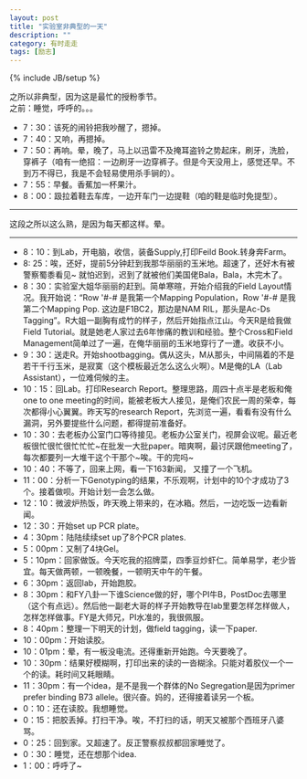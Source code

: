 ```yaml
---
layout: post
title: "实验室非典型的一天"
description: ""
category: 有时走走
tags: [励志]
---
```

{% include JB/setup %}


之所以非典型，因为这是最忙的授粉季节。  
之前：睡觉，呼呼的。。。
 
* 7：30：该死的闹铃把我吵醒了，摁掉。
* 7：40：又响，再摁掉。
* 7：50：再响。晕，晚了，马上以迅雷不及掩耳盗铃之势起床，刷牙，洗脸，穿裤子（咱有一绝招：一边刷牙一边穿裤子。但是今天没用上，感觉还早。不到万不得已，我是不会轻易使用杀手锏的）。
* 7：55：早餐。香蕉加一杯果汁。
* 8：00：趿拉着鞋去车库，一边开车门一边提鞋（咱的鞋是临时免提型）。

****
这段之所以这么熟，是因为每天都这样。晕。
*****

* 8：10：到Lab，开电脑，收信，装备Supply,打印Feild Book.转身奔Farm。
* 8: 25：唉，还好，提前5分钟赶到我那华丽丽的玉米地。超速了，还好木有被警察蜀黍看见~ 就怕迟到，迟到了就被他们美国佬Bala，Bala，木完木了。
* 8：30：实验室大姐华丽丽的赶到。简单寒暄，开始介绍我的Field Layout情况。我开始说：“Row '#-# 是我第一个Mapping Population，Row '#-# 是我第二个Mapping Pop. 这边是F1BC2，那边是NAM RIL，那头是Ac-Ds Tagging”。R大姐一副胸有成竹的样子，然后开始指点江山。今天R是给我做Field Tutorial。就是她老人家过去6年惨痛的教训和经验。整个Cross和Field Management简单过了一遍，在俺华丽丽的玉米地穿行了一遭。收获不小。
* 9：30：送走R。开始shootbagging。偶从这头，M从那头，中间隔着的不是若干千行玉米，是寂寞（这个模板最近怎么这么火啊）。M是俺的LA（Lab Assistant），一位难伺候的主。
* 10：15：回Lab。打印Research Report。整理思路，周四十点半是老板和俺one to one meeting的时间，能被老板大人接见，是俺们农民一周的荣幸，每次都得小心翼翼。昨天写的research Report，先浏览一遍，看看有没有什么漏洞，另外要提些什么问题，都得提前准备好。
* 10：30：去老板办公室门口等待接见。老板办公室关门，视屏会议呢。最近老板很忙很忙很忙忙忙~在批发一大批paper。暗爽啊，最讨厌跟他meeting了，每次都要列一大堆干这个干那个~唉。干的完吗~
* 10：40：不等了，回来上网，看一下163新闻， 又撞了一个飞机。
* 11：00：分析一下Genotyping的结果，不乐观啊，计划中的10个才成功了3个。接着做呗。开始计划一会怎么做。
* 12：10：微波炉热饭，昨天晚上带来的，在冰箱。然后，一边吃饭一边看新闻。
* 12：30：开始set up PCR plate。
* 4：30pm：陆陆续续set up了8个PCR plates.
* 5：00pm：又制了4块Gel。
* 5：10pm：回家做饭。今天吃我的招牌菜，四季豆炒虾仁。简单易学，老少皆宜。每天做两顿，一顿晚餐，一顿明天中午的午餐。
* 6：30pm：返回lab，开始跑胶。
* 8：30pm：和FY八卦一下谁Science做的好，哪个PI牛B，PostDoc去哪里（这个有点远）。然后他一副老大哥的样子开始教导在lab里要怎样怎样做人，怎样怎样做事。FY是大师兄，PI水准的，我很佩服。
* 8：40pm：整理一下明天的计划，做field tagging，读一下paper.
* 10：00pm：开始读胶。
* 10：01pm：晕，有一板没电流。还得重新开始跑。今天要晚了。
* 10：30pm：结果好模糊啊，打印出来的读的一沓糊涂。只能对着胶仪一个一个的读。耗时间又耗眼睛。
* 11：30pm：有一个idea，是不是我一个群体的No Segregation是因为primer prefer binding B73 allele。很兴奋。妈的，还得接着读另一个板。
* 0：10：还在读胶。我想睡觉。
* 0：15：把胶丢掉。打扫干净。唉，不打扫的话，明天又被那个西班牙八婆骂。
* 0：25：回到家。又超速了。反正警察叔叔都回家睡觉了。
* 0：30：睡觉，还在想那个idea.
* 1：00：呼呼了~

